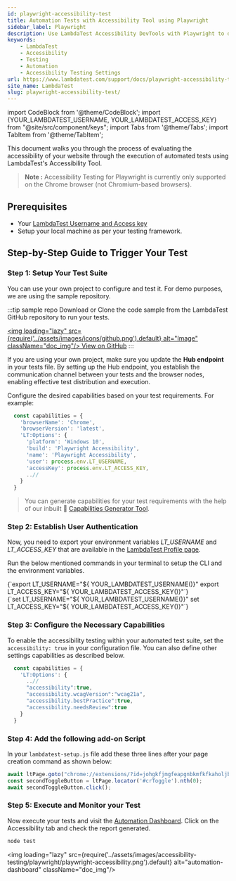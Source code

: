 ```yaml
---
id: playwright-accessibility-test
title: Automation Tests with Accessibility Tool using Playwright
sidebar_label: Playwright
description: Use LambdaTest Accessibility DevTools with Playwright to detect and report accessibility issues with automation, following WCAG guidelines.
keywords:
    - LambdaTest
    - Accessibility
    - Testing
    - Automation
    - Accessibility Testing Settings
url: https://www.lambdatest.com/support/docs/playwright-accessibility-test/
site_name: LambdaTest
slug: playwright-accessibility-test/
---
```


import CodeBlock from '@theme/CodeBlock';
import {YOUR_LAMBDATEST_USERNAME, YOUR_LAMBDATEST_ACCESS_KEY} from "@site/src/component/keys";
import Tabs from '@theme/Tabs';
import TabItem from '@theme/TabItem';

<script type="application/ld+json"
      dangerouslySetInnerHTML={{ __html: JSON.stringify({
       "@context": "https://schema.org",
        "@type": "BreadcrumbList",
        "itemListElement": [{
          "@type": "ListItem",
          "position": 1,
          "name": "Home",
          "item": "https://www.lambdatest.com"
        },{
          "@type": "ListItem",
          "position": 2,
          "name": "Support",
          "item": "https://www.lambdatest.com/support/docs/"
        },{
          "@type": "ListItem",
          "position": 3,
          "name": "Accessibility Testing Test",
          "item": "https://www.lambdatest.com/support/docs/playwright-accessibility-test/"
        }]
      })
    }}
></script>
This document walks you through the process of evaluating the accessibility of your website through the execution of automated tests using LambdaTest's Accessibility Tool.

> **Note :** Accessibility Testing for Playwright is currently only supported on the Chrome browser (not Chromium-based browsers).

## Prerequisites

- Your [LambdaTest Username and Access key](/support/docs/using-environment-variables-for-authentication-credentials/)
- Setup your local machine as per your testing framework.

## Step-by-Step Guide to Trigger Your Test

### Step 1: Setup Your Test Suite
You can use your own project to configure and test it. For demo purposes, we are using the sample repository.

:::tip sample repo
Download or Clone the code sample from the LambdaTest GitHub repository to run your tests.

<a href="https://github.com/LambdaTest/lambdatest-accessibility-playwright" className="github__anchor"><img loading="lazy" src={require('../assets/images/icons/github.png').default} alt="Image" className="doc_img"/> View on GitHub</a>
:::

If you are using your own project, make sure you update the **Hub endpoint** in your tests file. By setting up the Hub endpoint, you establish the communication channel between your tests and the browser nodes, enabling effective test distribution and execution.

Configure the desired capabilities based on your test requirements. For example:

```javascript
  const capabilities = {
    'browserName': 'Chrome',
    'browserVersion': 'latest',
    'LT:Options': {
      'platform': 'Windows 10',
      'build': 'Playwright Accessibility',
      'name': 'Playwright Accessibility',
      'user': process.env.LT_USERNAME,
      'accessKey': process.env.LT_ACCESS_KEY,
      ..//
    }
  }
```

> You can generate capabilities for your test requirements with the help of our inbuilt 🔗 [Capabilities Generator Tool](https://www.lambdatest.com/capabilities-generator/).

### Step 2: Establish User Authentication

Now, you need to export your environment variables *LT_USERNAME* and *LT_ACCESS_KEY* that are available in the [LambdaTest Profile page](https://accounts.lambdatest.com/detail/profile).

Run the below mentioned commands in your terminal to setup the CLI and the environment variables.

<Tabs className="docs__val">

<TabItem value="bash" label="Linux / MacOS" default>

  <div className="lambdatest__codeblock">
    <CodeBlock className="language-bash">
  {`export LT_USERNAME="${ YOUR_LAMBDATEST_USERNAME()}"
export LT_ACCESS_KEY="${ YOUR_LAMBDATEST_ACCESS_KEY()}"`}
  </CodeBlock>
</div>

</TabItem>

<TabItem value="powershell" label="Windows" default>

  <div className="lambdatest__codeblock">
    <CodeBlock className="language-powershell">
  {`set LT_USERNAME="${ YOUR_LAMBDATEST_USERNAME()}"
set LT_ACCESS_KEY="${ YOUR_LAMBDATEST_ACCESS_KEY()}"`}
  </CodeBlock>
</div>

</TabItem>
</Tabs>

### Step 3: Configure the Necessary Capabilities
To enable the accessibility testing within your automated test suite, set the `accessibility: true` in your configuration file. You can also define other settings capabilities as described below.

```javascript
  const capabilities = {
    'LT:Options': {
      ..//
      "accessibility":true,
      "accessibility.wcagVersion":"wcag21a",
      "accessibility.bestPractice":true,
      "accessibility.needsReview":true
    }
  }
```

### Step 4: Add the following add-on Script
In your `lambdatest-setup.js` file add these three lines after your page creation command as shown below:

```javascript
await ltPage.goto("chrome://extensions/?id=johgkfjmgfeapgnbkmfkfkaholjbcnah");
const secondToggleButton = ltPage.locator('#crToggle').nth(0); 
await secondToggleButton.click();
```

### Step 5: Execute and Monitor your Test

Now execute your tests and visit the [Automation Dashboard](https://accounts.lambdatest.com/dashboard). Click on the Accessibility tab and check the report generated.

```bash
node test
```

<img loading="lazy" src={require('../assets/images/accessibility-testing/playwright/playwright-accessibility.png').default} alt="automation-dashboard" className="doc_img"/>